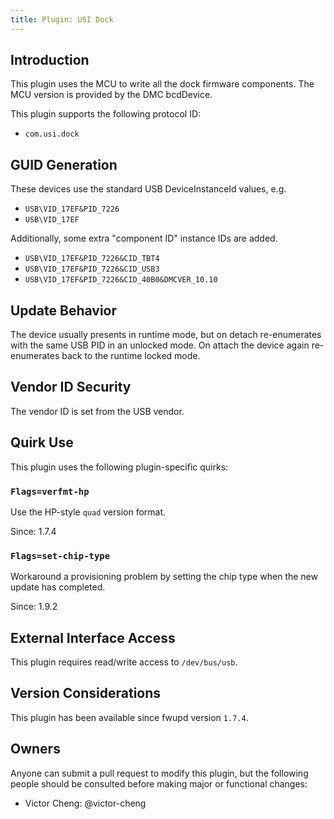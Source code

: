 ```yaml
---
title: Plugin: USI Dock
---
```


## Introduction

This plugin uses the MCU to write all the dock firmware components. The MCU version
is provided by the DMC bcdDevice.

This plugin supports the following protocol ID:

* `com.usi.dock`

## GUID Generation

These devices use the standard USB DeviceInstanceId values, e.g.

* `USB\VID_17EF&PID_7226`
* `USB\VID_17EF`

Additionally, some extra "component ID" instance IDs are added.

* `USB\VID_17EF&PID_7226&CID_TBT4`
* `USB\VID_17EF&PID_7226&CID_USB3`
* `USB\VID_17EF&PID_7226&CID_40B0&DMCVER_10.10`

## Update Behavior

The device usually presents in runtime mode, but on detach re-enumerates with
the same USB PID in an unlocked mode. On attach the device again re-enumerates
back to the runtime locked mode.

## Vendor ID Security

The vendor ID is set from the USB vendor.

## Quirk Use

This plugin uses the following plugin-specific quirks:

### `Flags=verfmt-hp`

Use the HP-style `quad` version format.

Since: 1.7.4

### `Flags=set-chip-type`

Workaround a provisioning problem by setting the chip type when the new update has completed.

Since: 1.9.2

## External Interface Access

This plugin requires read/write access to `/dev/bus/usb`.

## Version Considerations

This plugin has been available since fwupd version `1.7.4`.

## Owners

Anyone can submit a pull request to modify this plugin, but the following people should be
consulted before making major or functional changes:

* Victor Cheng: @victor-cheng
